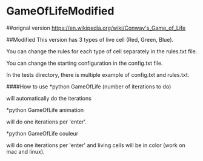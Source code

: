 # GameOfLifeModified

##orignal version 
https://en.wikipedia.org/wiki/Conway's_Game_of_Life

##Modified
This version has 3 types of live cell (Red, Green, Blue).

You can change the rules for each type of cell separately in the rules.txt file.

You can change the starting configuration in the config.txt file.

In the tests directory, there is multiple example of config.txt and rules.txt.

####How to use
*python GameOfLife (number of iterations to do)

will automatically do the iterations

*python GameOfLife animation

will do one iterations per 'enter'.

*python GameOfLife couleur

will do one iterations per 'enter' and living cells will be in color (work on mac and linux).
